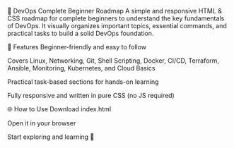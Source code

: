 🚀 DevOps Complete Beginner Roadmap
A simple and responsive HTML & CSS roadmap for complete beginners to understand the key fundamentals of DevOps.
It visually organizes important topics, essential commands, and practical tasks to build a solid DevOps foundation.

🔧 Features
Beginner-friendly and easy to follow

Covers Linux, Networking, Git, Shell Scripting, Docker, CI/CD, Terraform, Ansible, Monitoring, Kubernetes, and Cloud Basics

Practical task-based sections for hands-on learning

Fully responsive and written in pure CSS (no JS required)

🌐 How to Use
Download index.html

Open it in your browser

Start exploring and learning 🚀

